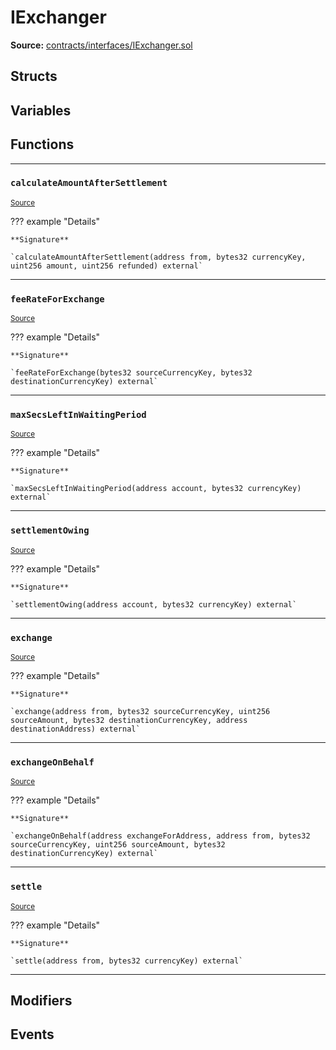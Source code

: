 # IExchanger

**Source:** [contracts/interfaces/IExchanger.sol](https://github.com/Synthetixio/synthetix/tree/develop/contracts/interfaces/IExchanger.sol)

## Structs

## Variables

## Functions

---

### `calculateAmountAfterSettlement`
<sub>[Source](https://github.com/Synthetixio/synthetix/tree/develop/contracts/interfaces/IExchanger.sol#L6)</sub>

??? example "Details"

    **Signature**

    `calculateAmountAfterSettlement(address from, bytes32 currencyKey, uint256 amount, uint256 refunded) external`

---

### `feeRateForExchange`
<sub>[Source](https://github.com/Synthetixio/synthetix/tree/develop/contracts/interfaces/IExchanger.sol#L13)</sub>

??? example "Details"

    **Signature**

    `feeRateForExchange(bytes32 sourceCurrencyKey, bytes32 destinationCurrencyKey) external`

---

### `maxSecsLeftInWaitingPeriod`
<sub>[Source](https://github.com/Synthetixio/synthetix/tree/develop/contracts/interfaces/IExchanger.sol#L15)</sub>

??? example "Details"

    **Signature**

    `maxSecsLeftInWaitingPeriod(address account, bytes32 currencyKey) external`

---

### `settlementOwing`
<sub>[Source](https://github.com/Synthetixio/synthetix/tree/develop/contracts/interfaces/IExchanger.sol#L17)</sub>

??? example "Details"

    **Signature**

    `settlementOwing(address account, bytes32 currencyKey) external`

---

### `exchange`
<sub>[Source](https://github.com/Synthetixio/synthetix/tree/develop/contracts/interfaces/IExchanger.sol#L27)</sub>

??? example "Details"

    **Signature**

    `exchange(address from, bytes32 sourceCurrencyKey, uint256 sourceAmount, bytes32 destinationCurrencyKey, address destinationAddress) external`

---

### `exchangeOnBehalf`
<sub>[Source](https://github.com/Synthetixio/synthetix/tree/develop/contracts/interfaces/IExchanger.sol#L35)</sub>

??? example "Details"

    **Signature**

    `exchangeOnBehalf(address exchangeForAddress, address from, bytes32 sourceCurrencyKey, uint256 sourceAmount, bytes32 destinationCurrencyKey) external`

---

### `settle`
<sub>[Source](https://github.com/Synthetixio/synthetix/tree/develop/contracts/interfaces/IExchanger.sol#L43)</sub>

??? example "Details"

    **Signature**

    `settle(address from, bytes32 currencyKey) external`

---

## Modifiers

## Events


